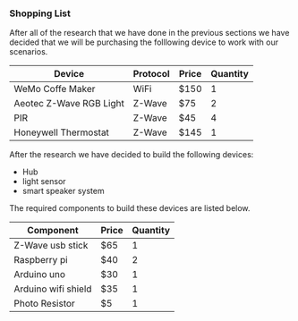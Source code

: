### Shopping List

After all of the research that we have done in the previous sections we have decided that we 
will  be purchasing the folllowing device to work with our scenarios.

| Device                  | Protocol | Price | Quantity |
| ----------------------- | -------- | ----- | -------- |
| WeMo Coffe Maker        | WiFi     | $150  | 1        |
| Aeotec Z-Wave RGB Light | Z-Wave   | $75   | 2        |
| PIR                     | Z-Wave   | $45   | 4        |
| Honeywell Thermostat    | Z-Wave   | $145  | 1        |


After the research we have decided to build the following devices:

- Hub
- light sensor
- smart speaker system

The required components to build these devices are listed below.

| Component           | Price | Quantity |
| ------------------- | ----- | -------- |
| Z-Wave usb stick    | $65   | 1        |
| Raspberry pi        | $40   | 2        |
| Arduino uno         | $30   | 1        |
| Arduino wifi shield | $35   | 1        |
| Photo Resistor      | $5    | 1        |
